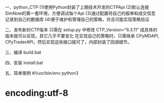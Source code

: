 一、python_CTP
(1)使用Python封装了上期技术开发的CTPApi
(2)默认连接SimNow的第一套环境，方便调试每个Api
(3)通过配置将自己的报单和成交信息记录到自己的数据库
(4)便于维护和管理自己的策略，并且可能实现策略验证 

二、发布新的CTP版本
只需在 setup.py 中修改 CTP_Version="6.3.11" 成具体的版本就可以实现，其它几乎不要变化
在实现自己的策略时，只需继承 CPyMDAPI, CPyTraderAPI，然后实现这些接口就可了，内部封装了回调细节。

三、编译
build.bat

四、安装
install.bat

五、简单案例
#!/usr/bin/env python3
# encoding:utf-8

